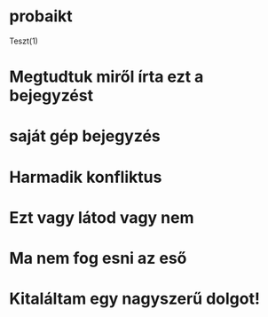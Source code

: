 # probaikt
Teszt(1)
# Megtudtuk miről írta ezt a bejegyzést
# saját gép bejegyzés
# Harmadik konfliktus
# Ezt vagy látod vagy nem
# Ma nem fog esni az eső
# Kitaláltam egy nagyszerű dolgot!
